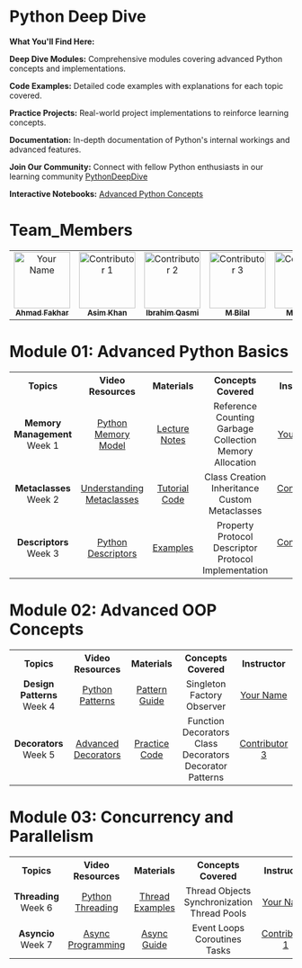 # Python Deep Dive
 **What You'll Find Here:**

**Deep Dive Modules:** Comprehensive modules covering advanced Python concepts and implementations.

**Code Examples:** Detailed code examples with explanations for each topic covered.

**Practice Projects:** Real-world project implementations to reinforce learning concepts.

**Documentation:** In-depth documentation of Python's internal workings and advanced features.

**Join Our Community:** Connect with fellow Python enthusiasts in our learning community [PythonDeepDive](www.pythondeepive.community)

**Interactive Notebooks:** [Advanced Python Concepts](https://colab.research.google.com/notebooks/advanced-python)

# Team_Members

<table>
    <tbody>
        <tr>
            <td align="center">
                <a href="https://github.com/Ahmad-Fakhar">
                    <img src="https://avatars.githubusercontent.com/u/155258276?v=4" width="100px;" alt="Your Name"/>
                    <br />
                    <sub><b>Ahmad Fakhar</b></sub>
                </a> 
            </td>
            <td align="center">
                <a href="https://github.com/Asimbaloch">
                    <img src="https://avatars.githubusercontent.com/u/85347127?v=4" width="100px;" alt="Contributor 1"/>
                    <br />
                    <sub><b>Asim Khan</b></sub>
                </a> 
            </td>    
            <td align="center">
                <a href="https://github.com/muhammadibrahim313">
                    <img src="https://avatars.githubusercontent.com/u/147333130?v=4" width="100px;" alt="Contributor 2"/>
                    <br />
                    <sub><b>Ibrahim Qasmi</b></sub>
                </a> 
            </td>
            <td align="center">
                <a href="https://github.com/bilal77511">
                    <img src="https://avatars.githubusercontent.com/u/149602572?v=4" width="100px;" alt="Contributor 3"/>
                    <br />
                    <sub><b>M Bilal</b></sub>
                </a> 
            </td>
             <td align="center">
                <a href="https://github.com/mj-awad17/">
                    <img src="https://avatars.githubusercontent.com/u/77524488?v=4" width="100px;" alt="Contributor 3"/>
                    <br />
                    <sub><b>M Jawad</b></sub>
                </a> 
            </td>
        </tr>
    </tbody>
</table>

# Module 01: Advanced Python Basics

<table>
    <tbody>
        <tr>
            <th>Topics</th>
            <th>Video Resources</th>
            <th>Materials</th>
            <th>Concepts Covered</th>
            <th>Instructor</th>
        </tr>
        <tr>
            <td align="center"><b>Memory Management</b></br>Week 1</td>
            <td align="center"><a href="#">Python Memory Model</a></td>
            <td align="center"><a href="#">Lecture Notes</a></td>
            <td align="center">Reference Counting</br>Garbage Collection</br>Memory Allocation</td>
            <td align="center"><a href="#">Your Name</a></td>
        </tr>
        <tr>
            <td align="center"><b>Metaclasses</b></br>Week 2</td>
            <td align="center"><a href="#">Understanding Metaclasses</a></td>
            <td align="center"><a href="#">Tutorial Code</a></td>
            <td align="center">Class Creation</br>Inheritance</br>Custom Metaclasses</td>
            <td align="center"><a href="#">Contributor 1</a></td>
        </tr>
        <tr>
            <td align="center"><b>Descriptors</b></br>Week 3</td>
            <td align="center"><a href="#">Python Descriptors</a></td>
            <td align="center"><a href="#">Examples</a></td>
            <td align="center">Property Protocol</br>Descriptor Protocol</br>Implementation</td>
            <td align="center"><a href="#">Contributor 2</a></td>
        </tr>
    </tbody>
</table>

# Module 02: Advanced OOP Concepts

<table>
    <tbody>
        <tr>
            <th>Topics</th>
            <th>Video Resources</th>
            <th>Materials</th>
            <th>Concepts Covered</th>
            <th>Instructor</th>
        </tr>
        <tr>
            <td align="center"><b>Design Patterns</b></br>Week 4</td>
            <td align="center"><a href="#">Python Patterns</a></td>
            <td align="center"><a href="#">Pattern Guide</a></td>
            <td align="center">Singleton</br>Factory</br>Observer</td>
            <td align="center"><a href="#">Your Name</a></td>
        </tr>
        <tr>
            <td align="center"><b>Decorators</b></br>Week 5</td>
            <td align="center"><a href="#">Advanced Decorators</a></td>
            <td align="center"><a href="#">Practice Code</a></td>
            <td align="center">Function Decorators</br>Class Decorators</br>Decorator Patterns</td>
            <td align="center"><a href="#">Contributor 3</a></td>
        </tr>
    </tbody>
</table>

# Module 03: Concurrency and Parallelism

<table>
    <tbody>
        <tr>
            <th>Topics</th>
            <th>Video Resources</th>
            <th>Materials</th>
            <th>Concepts Covered</th>
            <th>Instructor</th>
        </tr>
        <tr>
            <td align="center"><b>Threading</b></br>Week 6</td>
            <td align="center"><a href="#">Python Threading</a></td>
            <td align="center"><a href="#">Thread Examples</a></td>
            <td align="center">Thread Objects</br>Synchronization</br>Thread Pools</td>
            <td align="center"><a href="#">Your Name</a></td>
        </tr>
        <tr>
            <td align="center"><b>Asyncio</b></br>Week 7</td>
            <td align="center"><a href="#">Async Programming</a></td>
            <td align="center"><a href="#">Async Guide</a></td>
            <td align="center">Event Loops</br>Coroutines</br>Tasks</td>
            <td align="center"><a href="#">Contributor 1</a></td>
        </tr>
    </tbody>
</table>
